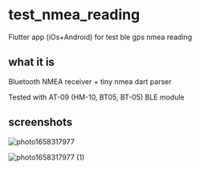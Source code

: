 # test_nmea_reading

Flutter app (iOs+Android) for test ble gps nmea reading

## what it is

Bluetooth NMEA receiver + tiny nmea dart parser

Tested with AT-09 (HM-10, BT05, BT-05) BLE module

## screenshots

![photo1658317977](https://user-images.githubusercontent.com/54446451/179978690-d7123693-bac3-4c71-88da-a2354249647a.jpeg)

![photo1658317977 (1)](https://user-images.githubusercontent.com/54446451/179978701-52124319-19fd-4fc3-9bdc-35bbc2f56ee5.jpeg)
